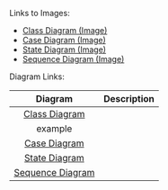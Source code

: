Links to Images:
- [Class Diagram (Image)](https://github.com/Jextic/CS151---Secure-Discord-Moderation-Bot/blob/main/diagrams/class-diagram.pdf)
- [Case Diagram (Image)](https://github.com/Jextic/CS151---Secure-Discord-Moderation-Bot/blob/main/diagrams/case-diagram.pdf)
- [State Diagram (Image)](https://github.com/Jextic/CS151---Secure-Discord-Moderation-Bot/blob/main/diagrams/state-diagram.pdf)
- [Sequence Diagram (Image)](https://github.com/Jextic/CS151---Secure-Discord-Moderation-Bot/blob/main/diagrams/sequence-diagram.pdf)

Diagram Links:

| Diagram | Description |
| :---: | :--- |
| [Class Diagram](https://lucid.app/lucidchart/b839895f-0442-4c54-8262-4a1648ef8889/edit?invitationId=inv_0ae970b2-916a-4456-832e-bc195484d4d9&page=0_0) | 
 example |
| [Case Diagram](https://lucid.app/lucidchart/2aadbc2c-da83-4ad6-aa53-66704ccadb97/edit?invitationId=inv_dc0d1bfb-0741-492f-8f93-12ad23e87a4f) | |
| [State Diagram](https://lucid.app/lucidchart/a38ddb39-7a8a-460a-9807-6551d75d6368/edit?viewport_loc=-11%2C-11%2C1355%2C675%2C0_0&invitationId=inv_9d2f407c-da41-4883-a8c8-59fb88ea2c6a) | |
| [Sequence Diagram](https://lucid.app/lucidchart/413528b3-7717-475d-bf50-456f6ddf4dc0/edit?viewport_loc=-11%2C-11%2C1355%2C675%2C0_0&invitationId=inv_1bf4e7e0-81fc-48e8-b97f-6502b8eb1cd5) | |
